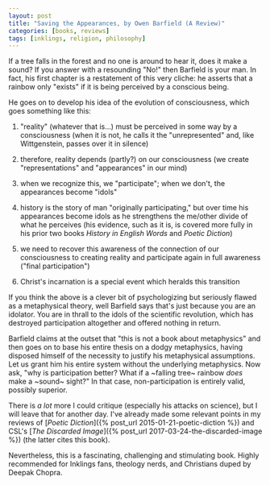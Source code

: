 ```yaml
---
layout: post
title: "Saving the Appearances, by Owen Barfield (A Review)"
categories: [books, reviews]
tags: [inklings, religion, philosophy]
---
```

If a tree falls in the forest and no one is around to hear it, does it make a sound? If you answer with a resounding "No!" then Barfield is your man. In fact, his first chapter is a restatement of this very cliche: he asserts that a rainbow only "exists" if it is being perceived by a conscious being.

He goes on to develop his idea of the evolution of consciousness, which goes something like this:

1. "reality" (whatever that is...) must be perceived in some way by a consciousness (when it is not, he calls it the "unrepresented" and, like Wittgenstein, passes over it in silence)

2. therefore, reality depends (partly?) on our consciousness (we create "representations" and "appearances" in our mind)

3. when we recognize this, we "participate"; when we don't, the appearances become "idols"

4. history is the story of man "originally participating," but over time his appearances become idols as he strengthens the me/other divide of what he perceives (his evidence, such as it is, is covered more fully in his prior two books _History in English Words_ and _Poetic Diction_)

5. we need to recover this awareness of the connection of our consciousness to creating reality and participate again in full awareness ("final participation") 

6. Christ's incarnation is a special event which heralds this transition

If you think the above is a clever bit of psychologizing but seriously flawed as a metaphysical theory, well Barfield says that's just because you are an idolator. You are in thrall to the idols of the scientific revolution, which has destroyed participation altogether and offered nothing in return.

Barfield claims at the outset that "this is not a book about metaphysics" and then goes on to base his entire thesis on a dodgy metaphysics, having disposed himself of the necessity to justify his metaphysical assumptions. Let us grant him his entire system without the underlying metaphysics. Now ask, "why is participation better? What if a ~falling tree~ rainbow _does_ make a ~sound~ sight?" In that case, non-participation is entirely valid, possibly superior.

There is _a lot_ more I could critique (especially his attacks on science), but I will leave that for another day. I've already made some relevant points in my reviews of [_Poetic Diction_]({% post_url 2015-01-21-poetic-diction %}) and CSL's [_The Discarded Image_]({% post_url 2017-03-24-the-discarded-image %}) (the latter cites this book).

Nevertheless, this is a fascinating, challenging and stimulating book. Highly recommended for Inklings fans, theology nerds, and Christians duped by Deepak Chopra.
